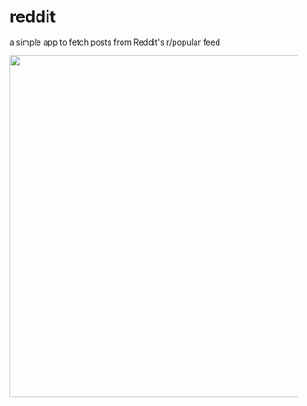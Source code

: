 # reddit 
a simple app to fetch posts from Reddit's r/popular feed
<div>
  <img href="url"><img src="https://i.ibb.co/gJ25btZ/smartmockups-k6ks0f1a.png" align="center" height="600" width="auto"/>
</div>


